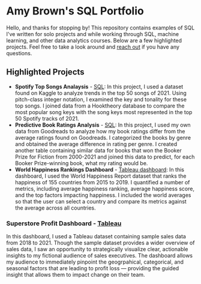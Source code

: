 # Amy Brown's SQL Portfolio

Hello, and thanks for stopping by! This repository contains examples of SQL I've written for solo projects and while working through SQL, machine learning, and other data analytics courses. Below are a few highlighted projects. Feel free to take a look around and [reach out](https://www.linkedin.com/in/amymartikabrown/) if you have any questions.

## Highlighted Projects
* **Spotify Top Songs Analaysis** - [SQL](https://github.com/amymartika/SQL/blob/main/Spotify%20Top%20Songs%202021%20Data%20Analysis): In this project, I used a dataset found on Kaggle to analyze trends in the top 50 songs of 2021. Using pitch-class integer notation, I examined the key and tonality for these top songs. I joined data from a Hooktheory database to compare the most popular song keys with the song keys most represented in the top 50 Spotify tracks of 2021.
* **Predictive Book Ratings Analysis** - [SQL](https://github.com/amymartika/SQL/blob/main/Predicting%20Book%20Ratings): In this project, I used my own data from Goodreads to analyze how my book ratings differ from the average ratings found on Goodreads. I categorized the books by genre and obtained the average difference in rating per genre. I created another table containing similar data for books that won the Booker Prize for Fiction from 2000-2021 and joined this data to predict, for each Booker Prize-winning book, what my rating would be.
* **World Happiness Rankings Dashboard** - [Tableau dashboard](https://public.tableau.com/app/profile/amymartika/viz/WorldHappinessReport_16737679931360/WorldHappinessReport): In this dashboard, I used the World Happiness Report dataset that ranks the happiness of 155 countries from 2015 to 2019. I quantified a number of metrics, including average happiness ranking, average happiness score, and the top factors impacting happiness. I included the world averages so that the user can select a country and compare its metrics against the average across all countries.

### Superstore Profit Dashboard - [Tableau](https://public.tableau.com/app/profile/amymartika/viz/ExecutiveOverview_16733205488000/ExecutiveOverview) 
In this dashboard, I used a Tableau dataset containing sample sales data from 2018 to 2021. Though the sample dataset provides a wider overview of sales data, I saw an opportunity to strategically visualize clear, actionable insights to my fictional audience of sales executives. The dashboard allows my audience to immediately pinpoint the geogrpahical, categorical, and seasonal factors that are leading to profit loss — providing the guided insight that allows them to impact change on their team.
